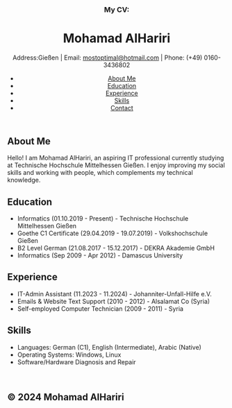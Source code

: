   <!-- Fixed Header -->
  <header>
  <h3>My CV:</h3>
    <h1>Mohamad AlHariri</h1>
    <p>Address:Gießen | Email: <a href="mailto:mohamad.alhariri@gmx.de">mostoptimal@hotmail.com</a> | Phone: (+49) 0160-3436802</p>
    <nav>
      <ul>
        <li><a href="#about">About Me</a></li>
        <li><a href="#education">Education</a></li>
        <li><a href="#experience">Experience</a></li>
        <li><a href="#skills">Skills</a></li>
        <li><a href="#contact">Contact</a></li>
      </ul>
    </nav>
  </header>

  <!-- About Me Section -->
  <section id="about">
    <div class="card">
      <h2>About Me</h2>
      <p>Hello! I am Mohamad AlHariri, an aspiring IT professional currently studying at Technische Hochschule Mittelhessen Gießen. I enjoy improving my social skills and working with people, which complements my technical knowledge.</p>
    </div>
  </section>

  <!-- Education Section -->
  <section id="education">
    <div class="card">
      <h2>Education</h2>
      <ul>
        <li>Informatics (01.10.2019 - Present) - Technische Hochschule Mittelhessen Gießen</li>
        <li>Goethe C1 Certificate (29.04.2019 - 19.07.2019) - Volkshochschule Gießen</li>
        <li>B2 Level German (21.08.2017 - 15.12.2017) - DEKRA Akademie GmbH</li>
        <li>Informatics (Sep 2009 - Apr 2012) - Damascus University</li>
      </ul>
    </div>
  </section>

  <!-- Experience Section -->
  <section id="experience">
    <div class="card">
      <h2>Experience</h2>
      <ul>
        <li>IT-Admin Assistant (11.2023 - 11.2024) - Johanniter-Unfall-Hilfe e.V.</li>
        <li>Emails & Website Text Support (2010 - 2012) - Alsalamat Co (Syria)</li>
        <li>Self-employed Computer Technician (2009 - 2011) - Syria</li>
      </ul>
    </div>
  </section>

  <!-- Skills Section -->
  <section id="skills">
    <div class="card">
      <h2>Skills</h2>
      <ul>
        <li>Languages: German (C1), English (Intermediate), Arabic (Native)</li>
        <li>Operating Systems: Windows, Linux</li>
        <li>Software/Hardware Diagnosis and Repair</li>
      </ul>
    </div>
  </section>

  <!-- Footer -->
  <section>
  <div class="card">
  <br>
  <h2>
  <h2>
  <p>&copy; 2024 Mohamad AlHariri</p>
  </h2>
  </h2>

  </div>

  </section>

